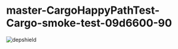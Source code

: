 # master-CargoHappyPathTest-Cargo-smoke-test-09d6600-90

![depshield](https://dev1.dev.depshield.sonatype.org/badges/depshield-testing/master-CargoHappyPathTest-Cargo-smoke-test-09d6600-90/depshield.svg)